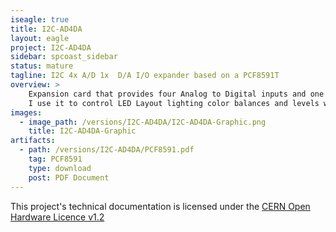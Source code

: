 ```yaml
---
iseagle: true
title: I2C-AD4DA
layout: eagle
project: I2C-AD4DA
sidebar: spcoast_sidebar
status: mature
tagline: I2C 4x A/D 1x  D/A I/O expander based on a PCF8591T
overview: >
    Expansion card that provides four Analog to Digital inputs and one digital to analog output.
    I use it to control LED Layout lighting color balances and levels with slide potentiometers.
images:
  - image_path: /versions/I2C-AD4DA/I2C-AD4DA-Graphic.png
    title: I2C-AD4DA-Graphic
artifacts:
  - path: /versions/I2C-AD4DA/PCF8591.pdf
    tag: PCF8591
    type: download
    post: PDF Document
---
```


This project's technical documentation is licensed under the
[CERN Open Hardware Licence v1.2](http://www.ohwr.org/attachments/2388/cern_ohl_v_1_2.txt)
